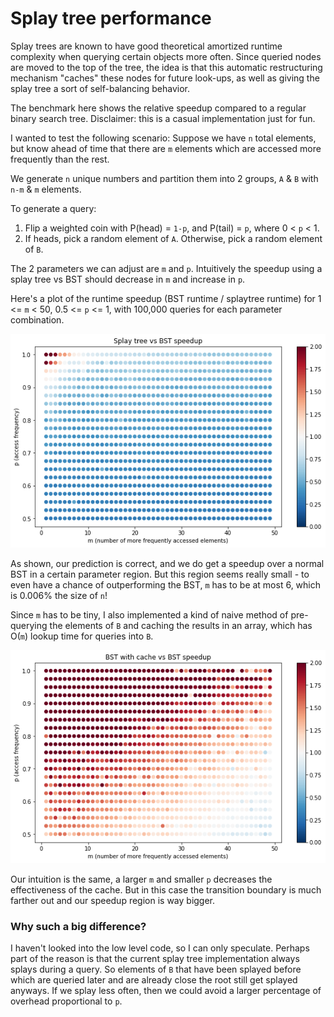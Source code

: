 # Splay tree performance

Splay trees are known to have good theoretical amortized runtime complexity when querying certain objects
more often. Since queried nodes are moved to the top of the tree, the idea is that this automatic restructuring
mechanism "caches" these nodes for future look-ups, as well as giving the splay tree a sort of self-balancing
behavior.

The benchmark here shows the relative speedup compared to a regular binary search tree.
Disclaimer: this is a casual implementation just for fun.

I wanted to test the following scenario: Suppose we have `n` total elements, but know ahead of time
that there are `m` elements which are accessed more frequently than the rest.

We generate `n` unique numbers and partition them into 2 groups, `A` & `B` with `n-m` & `m` elements.

To generate a query:
1. Flip a weighted coin with P(head) = `1-p`, and P(tail) = `p`, where 0 < `p` < 1.
2. If heads, pick a random element of `A`. Otherwise, pick a random element of `B`.

The 2 parameters we can adjust are `m` and `p`. Intuitively the speedup using
a splay tree vs BST should decrease in `m` and increase in `p`.

Here's a plot of the runtime speedup (BST runtime / splaytree runtime) for 1 <= `m` < 50, 0.5 <= `p` <= 1,
with 100,000 queries for each parameter combination.

![splay tree benchmark](splaytree_benchmark.png)

As shown, our prediction is correct, and we do get a speedup over a normal BST in a certain parameter region.
But this region seems really small - to even have a chance of outperforming the BST,
`m` has to be at most 6, which is 0.006% the size of `n`!

Since `m` has to be tiny, I also implemented a kind of naive method of pre-querying
the elements of `B` and caching the results in an array, which has O(`m`) lookup time for queries into `B`.

![array cache benchmark](BST_arraycache_benchmark.png)

Our intuition is the same, a larger `m` and smaller `p` decreases the effectiveness of the cache.
But in this case the transition boundary is much farther out and our speedup region is way bigger.

### Why such a big difference?
I haven't looked into the low level code, so I can only speculate. Perhaps part of the reason is that the
current splay tree implementation always splays during a query. So elements of `B` that have been splayed
before which are queried later and are already close the root still get splayed anyways. If we splay less often,
then we could avoid a larger percentage of overhead proportional to `p`.

